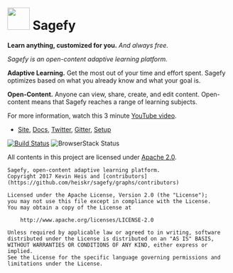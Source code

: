 <h1><img src="https://raw.githubusercontent.com/heiskr/sagefy/master/nginx/statics/astrolabe.png" height="50"> Sagefy</h1>

**Learn anything, customized for you.** _And always free._

_Sagefy is an open-content adaptive learning platform._

**Adaptive Learning.** Get the most out of your time and effort spent. Sagefy optimizes based on what you already know and what your goal is.

**Open-Content.** Anyone can view, share, create, and edit content. Open-content means that Sagefy reaches a range of learning subjects.

For more information, watch this 3 minute [YouTube video].

- [Site], [Docs], [Twitter], [Gitter], [Setup]

[YouTube video]: https://youtu.be/gFn4Q9tx7Qs
[Site]: https://sagefy.org
[Twitter]: https://twitter.com/sagefyorg
[Gitter]: https://gitter.im/heiskr/sagefy
[Docs]: https://docs.sagefy.org
[Setup]: https://github.com/heiskr/sagefy/blob/master/SETUP.md

[![Build Status](https://img.shields.io/travis/heiskr/sagefy.svg?style=flat)](https://travis-ci.org/heiskr/sagefy)
![BrowserStack Status](https://www.browserstack.com/automate/badge.svg?badge_key=<badge_key>)

All contents in this project are licensed under [Apache 2.0](http://www.apache.org/licenses/LICENSE-2.0).

    Sagefy, open-content adaptive learning platform.
    Copyright 2017 Kevin Heis and [contributors](https://github.com/heiskr/sagefy/graphs/contributors)

    Licensed under the Apache License, Version 2.0 (the "License");
    you may not use this file except in compliance with the License.
    You may obtain a copy of the License at

        http://www.apache.org/licenses/LICENSE-2.0

    Unless required by applicable law or agreed to in writing, software
    distributed under the License is distributed on an "AS IS" BASIS,
    WITHOUT WARRANTIES OR CONDITIONS OF ANY KIND, either express or implied.
    See the License for the specific language governing permissions and
    limitations under the License.
